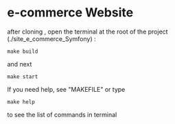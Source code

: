 #  e-commerce Website

after cloning , open the terminal at the root of the project (./site_e_commerce_Symfony) : 

``` 
make build
``` 
and next 

``` 
make start
``` 
If you need help, see "MAKEFILE" or type

``` 
make help
``` 
to see the list of commands in terminal 


